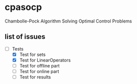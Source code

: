 # cpasocp
Chambolle-Pock Algorithm Solving Optimal Control Problems

## list of issues
- [ ] Tests
    - [x] Test for sets
    - [x] Test for LinearOperators
    - [ ] Test for offline part
    - [ ] Test for online part
    - [ ] Test for results